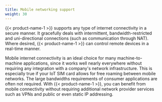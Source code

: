 ```yaml
---
title: Mobile networking support
weight: 30
---
```


{{< product-name-1 >}} supports any type of internet connectivity in a secure manner. It gracefully deals with intermittent, bandwidth-restricted and uni-directional connections (such as communication through NAT). Where desired, {{< product-name-1 >}} can control remote devices in a real-time manner.

Mobile internet connectivity is an ideal choice for many machine-to-machine applications, since it works well nearly everywhere without requiring any integration with a company's network infrastructure. This is especially true if your IoT SIM card allows for free roaming between mobile networks. The large bandwidths requirements of consumer applications are often not required. With {{< product-name-1 >}}, you can benefit from mobile connectivity without requiring additional network provider services such as VPNs and public or even static IP addressing.
